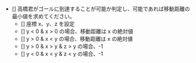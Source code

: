 - [] 高橋君がゴールに到達することが可能か判定し、可能であれば移動距離の最小値を求めてください。
  - [] 座標 x、y、z を設定
  - [] y < 0 & x > 0 の場合、移動距離は x の絶対値
  - [] y > 0 & x < y の場合、移動距離は x の絶対値
  - [] y > 0 & x > y & z > y の場合、-1
  - [] y < 0 & x < y & z < y の場合、-1
